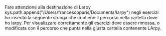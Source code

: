 Fare attenzione alla destinazione di Larpy
sys.path.append("/Users/francescoparis/Documents/larpy")
negli esercizi ho inserito la seguente stringa che contiene il percorso nella cartella dove ho larpy.
Per visualizzare correttamente gli esercizi deve essere rimossa, o modificata con il percorso che punta nella giusta cartella contenente LArpy.
